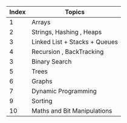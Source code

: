 | Index | Topics                        |
|-------|-------------------------------|
| 1     | Arrays                        |
| 2     | Strings, Hashing , Heaps      |
| 3     | Linked List + Stacks + Queues |
| 4     | Recursion , BackTracking      |
| 3     | Binary Search                 |
| 5     | Trees                         |
| 6     | Graphs                        |
| 7     | Dynamic Programming           |
| 9     | Sorting                       |
| 10    | Maths and Bit Manipulations   |